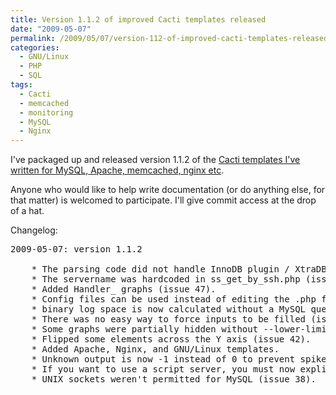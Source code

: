 ```yaml
---
title: Version 1.1.2 of improved Cacti templates released
date: "2009-05-07"
permalink: /2009/05/07/version-112-of-improved-cacti-templates-released/
categories:
  - GNU/Linux
  - PHP
  - SQL
tags:
  - Cacti
  - memcached
  - monitoring
  - MySQL
  - Nginx
---
```

I've packaged up and released version 1.1.2 of the [Cacti templates I've written for MySQL, Apache, memcached, nginx etc][1].

Anyone who would like to help write documentation (or do anything else, for that matter) is welcomed to participate. I'll give commit access at the drop of a hat.

Changelog:

<pre>2009-05-07: version 1.1.2

	* The parsing code did not handle InnoDB plugin / XtraDB (issue 52).
	* The servername was hardcoded in ss_get_by_ssh.php (issue 57).
	* Added Handler_ graphs (issue 47).
	* Config files can be used instead of editing the .php file (issue 39).
	* binary log space is now calculated without a MySQL query (issue 48).
	* There was no easy way to force inputs to be filled (issue 45).
	* Some graphs were partially hidden without --lower-limit (issue 43).
	* Flipped some elements across the Y axis (issue 42).
	* Added Apache, Nginx, and GNU/Linux templates.
	* Unknown output is now -1 instead of 0 to prevent spikes in graphs.
	* If you want to use a script server, you must now explicitly configure it.
	* UNIX sockets weren't permitted for MySQL (issue 38).
</pre>

 [1]: http://code.google.com/p/mysql-cacti-templates/
